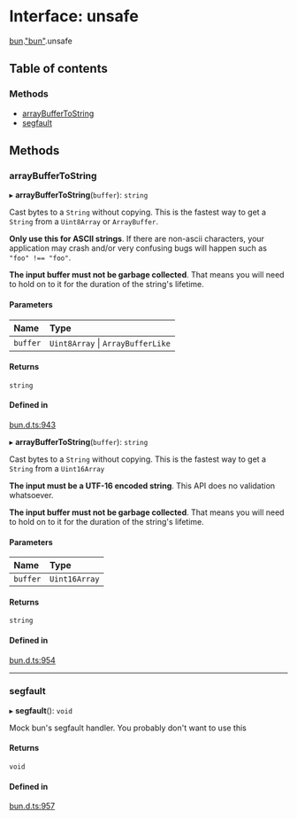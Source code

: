 # Interface: unsafe

[bun](../modules/bun.md).["bun"](../modules/bun._bun_.md).unsafe

## Table of contents

### Methods

- [arrayBufferToString](bun._bun_.unsafe.md#arraybuffertostring)
- [segfault](bun._bun_.unsafe.md#segfault)

## Methods

### arrayBufferToString

▸ **arrayBufferToString**(`buffer`): `string`

Cast bytes to a `String` without copying. This is the fastest way to get a `String` from a `Uint8Array` or `ArrayBuffer`.

**Only use this for ASCII strings**. If there are non-ascii characters, your application may crash and/or very confusing bugs will happen such as `"foo" !== "foo"`.

**The input buffer must not be garbage collected**. That means you will need to hold on to it for the duration of the string's lifetime.

#### Parameters

| Name | Type |
| :------ | :------ |
| `buffer` | `Uint8Array` \| `ArrayBufferLike` |

#### Returns

`string`

#### Defined in

[bun.d.ts:943](https://github.com/goodcodedev/bun-types/blob/8bd1b3a/bun.d.ts#L943)

▸ **arrayBufferToString**(`buffer`): `string`

Cast bytes to a `String` without copying. This is the fastest way to get a `String` from a `Uint16Array`

**The input must be a UTF-16 encoded string**. This API does no validation whatsoever.

**The input buffer must not be garbage collected**. That means you will need to hold on to it for the duration of the string's lifetime.

#### Parameters

| Name | Type |
| :------ | :------ |
| `buffer` | `Uint16Array` |

#### Returns

`string`

#### Defined in

[bun.d.ts:954](https://github.com/goodcodedev/bun-types/blob/8bd1b3a/bun.d.ts#L954)

___

### segfault

▸ **segfault**(): `void`

Mock bun's segfault handler. You probably don't want to use this

#### Returns

`void`

#### Defined in

[bun.d.ts:957](https://github.com/goodcodedev/bun-types/blob/8bd1b3a/bun.d.ts#L957)
